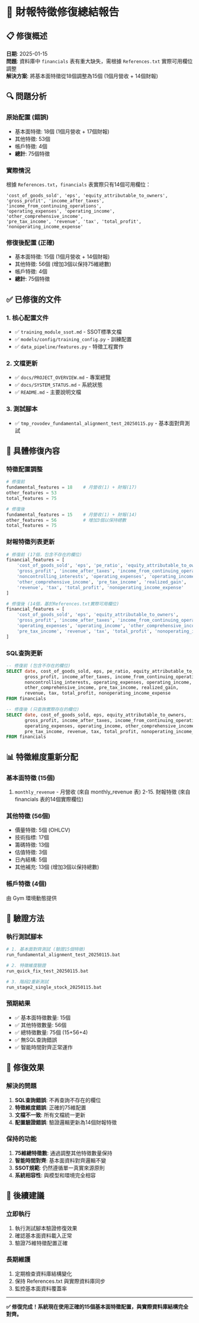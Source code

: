 # 🔧 財報特徵修復總結報告

## 📋 **修復概述**
**日期**: 2025-01-15  
**問題**: 資料庫中 `financials` 表有重大缺失，需根據 `References.txt` 實際可用欄位調整  
**解決方案**: 將基本面特徵從18個調整為15個 (1個月營收 + 14個財報)  

## 🔍 **問題分析**

### **原始配置 (錯誤)**
- 基本面特徵: 18個 (1個月營收 + 17個財報)
- 其他特徵: 53個
- 帳戶特徵: 4個
- **總計**: 75個特徵

### **實際情況**
根據 `References.txt`，`financials` 表實際只有14個可用欄位：
```
'cost_of_goods_sold', 'eps', 'equity_attributable_to_owners',
'gross_profit', 'income_after_taxes', 'income_from_continuing_operations',
'operating_expenses', 'operating_income', 'other_comprehensive_income',
'pre_tax_income', 'revenue', 'tax', 'total_profit', 'nonoperating_income_expense'
```

### **修復後配置 (正確)**
- 基本面特徵: 15個 (1個月營收 + 14個財報)
- 其他特徵: 56個 (增加3個以保持75維總數)
- 帳戶特徵: 4個
- **總計**: 75個特徵

## ✅ **已修復的文件**

### **1. 核心配置文件**
- ✅ `training_module_ssot.md` - SSOT標準文檔
- ✅ `models/config/training_config.py` - 訓練配置
- ✅ `data_pipeline/features.py` - 特徵工程實作

### **2. 文檔更新**
- ✅ `docs/PROJECT_OVERVIEW.md` - 專案總覽
- ✅ `docs/SYSTEM_STATUS.md` - 系統狀態
- ✅ `README.md` - 主要說明文檔

### **3. 測試腳本**
- ✅ `tmp_rovodev_fundamental_alignment_test_20250115.py` - 基本面對齊測試

## 🔧 **具體修復內容**

### **特徵配置調整**
```python
# 修復前
fundamental_features = 18    # 月營收(1) + 財報(17)
other_features = 53
total_features = 75

# 修復後
fundamental_features = 15    # 月營收(1) + 財報(14)
other_features = 56          # 增加3個以保持總數
total_features = 75
```

### **財報特徵列表更新**
```python
# 修復前 (17個，包含不存在的欄位)
financial_features = [
    'cost_of_goods_sold', 'eps', 'pe_ratio', 'equity_attributable_to_owners',
    'gross_profit', 'income_after_taxes', 'income_from_continuing_operations',
    'noncontrolling_interests', 'operating_expenses', 'operating_income',
    'other_comprehensive_income', 'pre_tax_income', 'realized_gain',
    'revenue', 'tax', 'total_profit', 'nonoperating_income_expense'
]

# 修復後 (14個，基於References.txt實際可用欄位)
financial_features = [
    'cost_of_goods_sold', 'eps', 'equity_attributable_to_owners',
    'gross_profit', 'income_after_taxes', 'income_from_continuing_operations',
    'operating_expenses', 'operating_income', 'other_comprehensive_income',
    'pre_tax_income', 'revenue', 'tax', 'total_profit', 'nonoperating_income_expense'
]
```

### **SQL查詢更新**
```sql
-- 修復前 (包含不存在的欄位)
SELECT date, cost_of_goods_sold, eps, pe_ratio, equity_attributable_to_owners,
       gross_profit, income_after_taxes, income_from_continuing_operations,
       noncontrolling_interests, operating_expenses, operating_income,
       other_comprehensive_income, pre_tax_income, realized_gain,
       revenue, tax, total_profit, nonoperating_income_expense
FROM financials

-- 修復後 (只查詢實際存在的欄位)
SELECT date, cost_of_goods_sold, eps, equity_attributable_to_owners,
       gross_profit, income_after_taxes, income_from_continuing_operations,
       operating_expenses, operating_income, other_comprehensive_income,
       pre_tax_income, revenue, tax, total_profit, nonoperating_income_expense
FROM financials
```

## 📊 **特徵維度重新分配**

### **基本面特徵 (15個)**
1. `monthly_revenue` - 月營收 (來自 monthly_revenue 表)
2-15. 財報特徵 (來自 financials 表的14個實際欄位)

### **其他特徵 (56個)**
- 價量特徵: 5個 (OHLCV)
- 技術指標: 17個
- 籌碼特徵: 13個
- 估值特徵: 3個
- 日內結構: 5個
- 其他補充: 13個 (增加3個以保持總數)

### **帳戶特徵 (4個)**
由 Gym 環境動態提供

## 🧪 **驗證方法**

### **執行測試腳本**
```bash
# 1. 基本面對齊測試 (驗證15個特徵)
run_fundamental_alignment_test_20250115.bat

# 2. 特徵維度驗證
run_quick_fix_test_20250115.bat

# 3. 階段2重新測試
run_stage2_single_stock_20250115.bat
```

### **預期結果**
- ✅ 基本面特徵數量: 15個
- ✅ 其他特徵數量: 56個
- ✅ 總特徵數量: 75個 (15+56+4)
- ✅ 無SQL查詢錯誤
- ✅ 智能時間對齊正常運作

## 🎯 **修復效果**

### **解決的問題**
1. **SQL查詢錯誤**: 不再查詢不存在的欄位
2. **特徵維度錯誤**: 正確的75維配置
3. **文檔不一致**: 所有文檔統一更新
4. **配置驗證錯誤**: 驗證邏輯更新為14個財報特徵

### **保持的功能**
1. **75維總特徵數**: 通過調整其他特徵數量保持
2. **智能時間對齊**: 基本面資料對齊邏輯不變
3. **SSOT規範**: 仍然遵循單一真實來源原則
4. **系統相容性**: 與模型和環境完全相容

## 📝 **後續建議**

### **立即執行**
1. 執行測試腳本驗證修復效果
2. 確認基本面資料載入正常
3. 驗證75維特徵配置正確

### **長期維護**
1. 定期檢查資料庫結構變化
2. 保持 References.txt 與實際資料庫同步
3. 監控基本面資料覆蓋率

---

**✅ 修復完成！系統現在使用正確的15個基本面特徵配置，與實際資料庫結構完全對齊。**